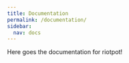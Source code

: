 ```yaml
---
title: Documentation
permalink: /documentation/
sidebar:
  nav: docs
---
```


Here goes the documentation for riotpot!
